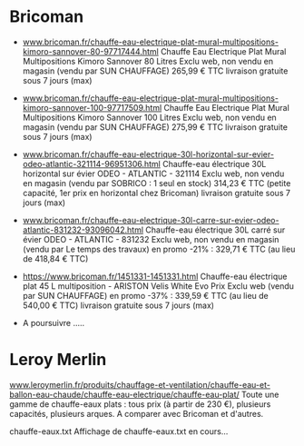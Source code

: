 Bricoman
========
- www.bricoman.fr/chauffe-eau-electrique-plat-mural-multipositions-kimoro-sannover-80-97717444.html
  Chauffe Eau Electrique Plat Mural Multipositions Kimoro Sannover 80 Litres
  Exclu web, non vendu en magasin (vendu par SUN CHAUFFAGE) 265,99 € TTC
  livraison gratuite sous 7 jours (max)

- www.bricoman.fr/chauffe-eau-electrique-plat-mural-multipositions-kimoro-sannover-100-97717509.html
  Chauffe Eau Electrique Plat Mural Multipositions Kimoro Sannover 100 Litres
  Exclu web, non vendu en magasin (vendu par SUN CHAUFFAGE) 275,99 € TTC
  livraison gratuite sous 7 jours (max)

- www.bricoman.fr/chauffe-eau-electrique-30l-horizontal-sur-evier-odeo-atlantic-321114-96951306.html
  Chauffe-eau électrique 30L horizontal sur évier ODEO - ATLANTIC - 321114
  Exclu web, non vendu en magasin (vendu par SOBRICO : 1 seul en stock) 314,23 € TTC
  (petite capacité, 1er prix en horizontal chez Bricoman)  livraison gratuite sous 7 jours (max)

- www.bricoman.fr/chauffe-eau-electrique-30l-carre-sur-evier-odeo-atlantic-831232-93096042.html
  Chauffe-eau électrique 30L carré sur évier ODEO - ATLANTIC - 831232
  Exclu web, non vendu en magasin (vendu par Le temps des travaux)
  en promo -21% : 329,71 € TTC (au lieu de 418,84 € TTC)

- https://www.bricoman.fr/1451331-1451331.html
  Chauffe-eau électrique plat 45 L multiposition - ARISTON Velis White Evo
  Prix Exclu web (vendu par SUN CHAUFFAGE) en promo -37% : 339,59 € TTC (au lieu de 540,00 € TTC)
  livraison gratuite sous 7 jours (max)

- A poursuivre .....

Leroy Merlin
=============
www.leroymerlin.fr/produits/chauffage-et-ventilation/chauffe-eau-et-ballon-eau-chaude/chauffe-eau-electrique/chauffe-eau-plat/
Toute une gamme de chauffe-eaux plats : tous prix (à partir de 230 €), plusieurs capacités, plusieurs arques.
A comparer avec Bricoman et d'autres.

chauffe-eaux.txt
Affichage de chauffe-eaux.txt en cours...
